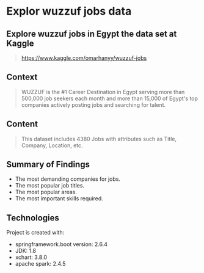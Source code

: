 # Explor wuzzuf jobs data
 ## Explore wuzzuf jobs in Egypt the data set at Kaggle 
 >https://www.kaggle.com/omarhanyy/wuzzuf-jobs

## Context
>WUZZUF is the #1 Career Destination in Egypt serving more than 500,000 job seekers each month and more than 15,000 of Egypt's top companies actively posting jobs and searching for talent.

## Content
>This dataset includes 4380 Jobs with attributes such as Title, Company, Location, etc.

## Summary of Findings
* The most demanding companies for jobs.
* The most popular job titles.
* The most popular areas.
* The most important skills required.

## Technologies
Project is created with:
* springframework.boot version: 2.6.4
* JDK: 1.8
* xchart: 3.8.0
* apache spark: 2.4.5
